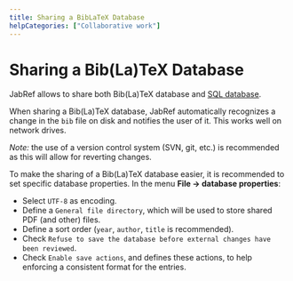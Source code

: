 ```yaml
---
title: Sharing a BibLaTeX Database
helpCategories: ["Collaborative work"]
---
```


# Sharing a Bib(La)TeX Database

JabRef allows to share both Bib(La)TeX database and [SQL database](SQLDatabase).

When sharing a Bib(La)TeX database, JabRef automatically recognizes a change in the `bib` file on disk and notifies the user of it.
This works well on network drives.

*Note:* the use of a version control system (SVN, git, etc.) is recommended as this will allow for reverting changes.

To make the sharing of a Bib(La)TeX database easier, it is recommended to set specific database properties.
In the menu **File -> database properties**:

- Select `UTF-8` as encoding.
- Define a `General file directory`, which will be used to store shared PDF (and other) files.
- Define a sort order (`year`, `author`, `title` is recommended).
- Check `Refuse to save the database before external changes have been reviewed`.
- Check `Enable save actions`, and defines these actions, to help enforcing a consistent format for the entries.


